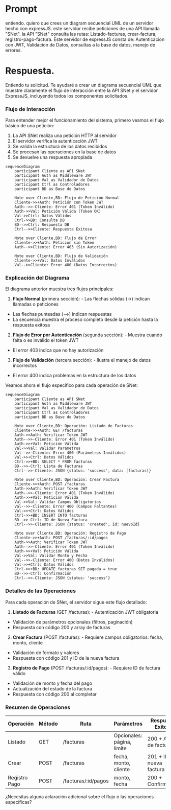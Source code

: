 # Prompt
entiendo.
quiero que crees un diagram secuencial UML de un servidor hecho con expressJS.
este servidor recibe peticiones de una API llamada "SNet".
la API "SNet" consulta las rutas: Listado-facturas, crear-factura, registro-pago-factura.
Este servidor de expressJS consta de: Autenticacion con JWT, Validacion de Datos, consultas a la base de datos, manejo de errores.



# Respuesta.

Entiendo tu solicitud. Te ayudaré a crear un diagrama secuencial UML que muestre claramente el flujo de interacción entre la API SNet y el servidor ExpressJS, incluyendo todos los componentes solicitados.


### Flujo de Interacción

Para entender mejor el funcionamiento del sistema, primero veamos el flujo básico de una petición:

1. La API SNet realiza una petición HTTP al servidor
2. El servidor verifica la autenticación JWT
3. Se valida la estructura de los datos recibidos
4. Se procesan las operaciones en la base de datos
5. Se devuelve una respuesta apropiada


```mermaid
sequenceDiagram
    participant Cliente as API SNet
    participant Auth as Middleware JWT
    participant Val as Validador de Datos
    participant Ctrl as Controladores
    participant BD as Base de Datos
    
    Note over Cliente,BD: Flujo de Petición Normal
    Cliente->>+Auth: Petición con Token JWT
    Auth-->>-Cliente: Error 401 (Token Inválido)
    Auth->>Val: Petición Válida (Token OK)
    Val->>Ctrl: Datos Válidos
    Ctrl->>BD: Consulta DB
    BD-->>Ctrl: Respuesta DB
    Ctrl-->>Cliente: Respuesta Exitosa
    
    Note over Cliente,BD: Flujo de Error
    Cliente->>+Auth: Petición sin Token
    Auth-->>Cliente: Error 403 (Sin Autorización)
    
    Note over Cliente,BD: Flujo de Validación
    Cliente->>+Val: Datos Inválidos
    Val-->>Cliente: Error 400 (Datos Incorrectos)
```


### Explicación del Diagrama

El diagrama anterior muestra tres flujos principales:

1. **Flujo Normal** (primera sección):
          - Las flechas sólidas (→) indican llamadas o peticiones
  - Las flechas punteadas (-->) indican respuestas
  - La secuencia muestra el proceso completo desde la petición hasta la respuesta exitosa


2. **Flujo de Error por Autenticación** (segunda sección):
          - Muestra cuando falta o es inválido el token JWT
  - El error 403 indica que no hay autorización


3. **Flujo de Validación** (tercera sección):
          - Ilustra el manejo de datos incorrectos
  - El error 400 indica problemas en la estructura de los datos



Veamos ahora el flujo específico para cada operación de SNet:

```mermaid
sequenceDiagram
    participant Cliente as API SNet
    participant Auth as Middleware JWT
    participant Val as Validador de Datos
    participant Ctrl as Controladores
    participant BD as Base de Datos
    
    Note over Cliente,BD: Operación: Listado de Facturas
    Cliente->>+Auth: GET /facturas
    Auth->>Auth: Verificar Token JWT
    Auth-->>-Cliente: Error 401 (Token Inválido)
    Auth->>+Val: Petición Válida
    Val->>Val: Validar Parámetros
    Val-->>-Cliente: Error 400 (Parámetros Inválidos)
    Val->>+Ctrl: Datos Válidos
    Ctrl->>+BD: SELECT * FROM facturas
    BD-->>-Ctrl: Lista de Facturas
    Ctrl-->>-Cliente: JSON {status: 'success', data: [facturas]}
    
    Note over Cliente,BD: Operación: Crear Factura
    Cliente->>+Auth: POST /facturas
    Auth->>Auth: Verificar Token JWT
    Auth-->>-Cliente: Error 401 (Token Inválido)
    Auth->>+Val: Petición Válida
    Val->>Val: Validar Campos Obligatorios
    Val-->>-Cliente: Error 400 (Campos Faltantes)
    Val->>+Ctrl: Datos Válidos
    Ctrl->>+BD: INSERT INTO facturas
    BD-->>-Ctrl: ID de Nueva Factura
    Ctrl-->>-Cliente: JSON {status: 'created', id: nuevoId}
    
    Note over Cliente,BD: Operación: Registro de Pago
    Cliente->>+Auth: POST /facturas/:id/pagos
    Auth->>Auth: Verificar Token JWT
    Auth-->>-Cliente: Error 401 (Token Inválido)
    Auth->>+Val: Petición Válida
    Val->>Val: Validar Monto y Fecha
    Val-->>-Cliente: Error 400 (Datos Inválidos)
    Val->>+Ctrl: Datos Válidos
    Ctrl->>+BD: UPDATE facturas SET pagada = true
    BD-->>-Ctrl: Confirmación
    Ctrl-->>-Cliente: JSON {status: 'success'}
```


### Detalles de las Operaciones

Para cada operación de SNet, el servidor sigue este flujo detallado:

1. **Listado de Facturas** (GET /facturas):
          - Autenticación JWT obligatoria
  - Validación de parámetros opcionales (filtros, paginación)
  - Respuesta con código 200 y array de facturas


2. **Crear Factura** (POST /facturas):
          - Requiere campos obligatorios: fecha, monto, cliente
  - Validación de formato y valores
  - Respuesta con código 201 y ID de la nueva factura


3. **Registro de Pago** (POST /facturas/:id/pagos):
          - Requiere ID de factura válido
  - Validación de monto y fecha del pago
  - Actualización del estado de la factura
  - Respuesta con código 200 al completar



### Resumen de Operaciones

| Operación | Método | Ruta | Parámetros | Respuesta Exitosa |
| --- | --- | --- | --- | --- |
| Listado | GET | /facturas | Opcionales: página, límite | 200 + Array de facturas |
| Crear | POST | /facturas | fecha, monto, cliente | 201 + ID nueva factura |
| Registro Pago | POST | /facturas/:id/pagos | monto, fecha | 200 + Confirmación |

¿Necesitas alguna aclaración adicional sobre el flujo o las operaciones específicas?
